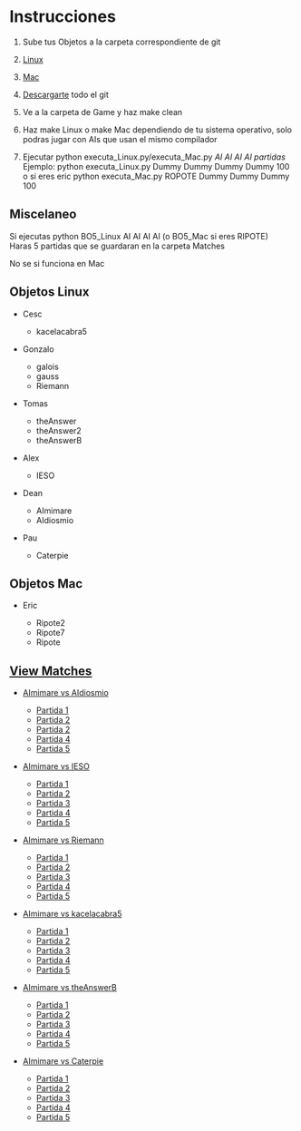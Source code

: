 # Instrucciones

1. Sube tus Objetos a la carpeta correspondiente de git
  1. [Linux](https://github.com/deanamic/SECTA/tree/master/Objects/Linux)
  2. [Mac](https://github.com/deanamic/SECTA/tree/master/Objects/Mac)  

2. [Descargarte](https://github.com/deanamic/SECTA/archive/master.zip) todo el git

3. Ve a la carpeta de Game y haz make clean
4. Haz make Linux o make Mac dependiendo de tu sistema operativo, solo podras jugar con AIs que usan el mismo compilador
5. Ejecutar python executa_Linux.py/executa_Mac.py _AI AI AI AI partidas_  
   Ejemplo: python executa_Linux.py Dummy Dummy Dummy Dummy 100  
   o si eres eric python executa_Mac.py ROPOTE Dummy Dummy Dummy 100

## Miscelaneo

Si ejecutas python BO5_Linux AI AI AI AI (o BO5_Mac si eres RIPOTE)<br>
Haras 5 partidas que se guardaran en la carpeta Matches

No se si funciona en Mac

## Objetos Linux

- Cesc

  - kacelacabra5

- Gonzalo

  - galois
  - gauss
  - Riemann

- Tomas

  - theAnswer
  - theAnswer2
  - theAnswerB

- Alex

  - IESO

- Dean

  - AImimare
  - AIdiosmio

- Pau
  - Caterpie  

## Objetos Mac

- Eric

  - Ripote2
  - Ripote7
  - Ripote

## [View Matches](https://deanamic.github.io/SECTA/viewer.html)

- [AImimare vs AIdiosmio](https://github.com/deanamic/SECTA/tree/master/Game/Matches/Match%20AImimare%20vs%20AIdiosmio%20vs%20AImimare%20vs%20AIdiosmio%20%2004.12.2016%2017:50)

  - [Partida 1](https://deanamic.github.io/SECTA/viewer.html?game=https://raw.githubusercontent.com/deanamic/SECTA/master/Game/Matches/Match%20AImimare%20vs%20AIdiosmio%20vs%20AImimare%20vs%20AIdiosmio%20%2004.12.2016%2017%3A50/Match%20Number0.res?token=AQ_cjYH_-RFQfhYWIxH7W4aJ-U4LijT-ks5YTdTowA%3D%3D)  
  - [Partida 2](https://deanamic.github.io/SECTA/viewer.html?game=https://raw.githubusercontent.com/deanamic/SECTA/master/Game/Matches/Match%20AImimare%20vs%20AIdiosmio%20vs%20AImimare%20vs%20AIdiosmio%20%2004.12.2016%2017%3A50/Match%20Number1.res?token=AQ_cjfshhmt4CmKO0pXcu7cW34OSrjEtks5YTdSpwA%3D%3D)
  - [Partida 2](https://deanamic.github.io/SECTA/viewer.html?game=https://raw.githubusercontent.com/deanamic/SECTA/master/Game/Matches/Match%20AImimare%20vs%20AIdiosmio%20vs%20AImimare%20vs%20AIdiosmio%20%2004.12.2016%2017%3A50/Match%20Number2.res?token=AQ_cjbzPR8ooxpq_2iRBBJYoMKgs_j6Uks5YTdUBwA%3D%3D)
  - [Partida 4](https://deanamic.github.io/SECTA/viewer.html?game=https://raw.githubusercontent.com/deanamic/SECTA/master/Game/Matches/Match%20AImimare%20vs%20AIdiosmio%20vs%20AImimare%20vs%20AIdiosmio%20%2004.12.2016%2017%3A50/Match%20Number3.res?token=AQ_cjV90cQPw77Ox5ODEE2X4J5tA_qgQks5YTdUXwA%3D%3D)  
  - [Partida 5](https://deanamic.github.io/SECTA/viewer.html?game=https://raw.githubusercontent.com/deanamic/SECTA/master/Game/Matches/Match%20AImimare%20vs%20AIdiosmio%20vs%20AImimare%20vs%20AIdiosmio%20%2004.12.2016%2017%3A50/Match%20Number4.res?token=AQ_cjZ_U1GiAvTxV7g9Fa9_RBEZAdxm1ks5YTdU4wA%3D%3D)  

- [AImimare vs IESO](https://github.com/deanamic/SECTA/tree/master/Game/Matches/Match%20AImimare%20vs%20Galois%20vs%20theAnswer%20vs%20IESO%20%2004.12.2016%2017:12)

  - [Partida 1](https://deanamic.github.io/SECTA/viewer.html?game=https://raw.githubusercontent.com/deanamic/SECTA/master/Game/Matches/Match%20AImimare%20vs%20IESO%20vs%20AImimare%20vs%20IESO%20%2004.12.2016%2017%3A48/Match%20Number0.res?token=AQ_cjTru7fFtQvmAnUJVXeWbJmqhn9Myks5YTdP0wA%3D%3D)  
  - [Partida 2](https://deanamic.github.io/SECTA/viewer.html?game=https://raw.githubusercontent.com/deanamic/SECTA/master/Game/Matches/Match%20AImimare%20vs%20IESO%20vs%20AImimare%20vs%20IESO%20%2004.12.2016%2017%3A48/Match%20Number1.res?token=AQ_cjRZ9f9p5eyy0zwjKoLGIFrWHywQzks5YTdPOwA%3D%3D)  
  - [Partida 3](https://deanamic.github.io/SECTA/viewer.html?game=https://raw.githubusercontent.com/deanamic/SECTA/master/Game/Matches/Match%20AImimare%20vs%20IESO%20vs%20AImimare%20vs%20IESO%20%2004.12.2016%2017%3A48/Match%20Number2.res?token=AQ_cjS-heyKQxsDlsqD-6izzvHSZ0Xqnks5YTdMswA%3D%3D)  
  - [Partida 4](https://deanamic.github.io/SECTA/viewer.html?game=https://raw.githubusercontent.com/deanamic/SECTA/master/Game/Matches/Match%20AImimare%20vs%20IESO%20vs%20AImimare%20vs%20IESO%20%2004.12.2016%2017%3A48/Match%20Number3.res?token=AQ_cjc1KkEk4cil6y-mRTbxIuKa6I1v3ks5YTdMuwA%3D%3D)  
  - [Partida 5](https://deanamic.github.io/SECTA/viewer.html?game=https://raw.githubusercontent.com/deanamic/SECTA/master/Game/Matches/Match%20AImimare%20vs%20IESO%20vs%20AImimare%20vs%20IESO%20%2004.12.2016%2017%3A48/Match%20Number4.res?token=AQ_cjYm3YE4xKgYeuKozhO881oV4SlHhks5YTdMwwA%3D%3D)  

- [AImimare vs Riemann](https://github.com/deanamic/SECTA/tree/master/Game/Matches/Match%20AImimare%20vs%20Riemann%20vs%20AImimare%20vs%20Riemann%20%2004.12.2016%2017:42)

    - [Partida 1](https://deanamic.github.io/SECTA/viewer.html?game=https://raw.githubusercontent.com/deanamic/SECTA/master/Game/Matches/Match%20AImimare%20vs%20Riemann%20vs%20AImimare%20vs%20Riemann%20%2004.12.2016%2017%3A42/Match%20Number0.res?token=AQ_cjW-Tmdw-AP4RD3BB8Ne2gPrgU3E2ks5YTdWAwA%3D%3D)
    - [Partida 2](https://deanamic.github.io/SECTA/viewer.html?game=https://raw.githubusercontent.com/deanamic/SECTA/master/Game/Matches/Match%20AImimare%20vs%20Riemann%20vs%20AImimare%20vs%20Riemann%20%2004.12.2016%2017%3A42/Match%20Number1.res?token=AQ_cjWsZdQDHmq13XyPqcp3-rLYbEJTHks5YTdWKwA%3D%3D)  
    - [Partida 3](https://deanamic.github.io/SECTA/viewer.html?game=https://raw.githubusercontent.com/deanamic/SECTA/master/Game/Matches/Match%20AImimare%20vs%20Riemann%20vs%20AImimare%20vs%20Riemann%20%2004.12.2016%2017%3A42/Match%20Number2.res?token=AQ_cjUhU_CEHy4L7syBeZ1BAnQJSfz9sks5YTdWUwA%3D%3D)  
    - [Partida 4](https://deanamic.github.io/SECTA/viewer.html?game=https://raw.githubusercontent.com/deanamic/SECTA/master/Game/Matches/Match%20AImimare%20vs%20Riemann%20vs%20AImimare%20vs%20Riemann%20%2004.12.2016%2017%3A42/Match%20Number3.res?token=AQ_cjdOu0lowYAC4fMuiHV7MMSkwecqUks5YTdWnwA%3D%3D)  
    - [Partida 5](https://deanamic.github.io/SECTA/viewer.html?game=https://raw.githubusercontent.com/deanamic/SECTA/master/Game/Matches/Match%20AImimare%20vs%20Riemann%20vs%20AImimare%20vs%20Riemann%20%2004.12.2016%2017%3A42/Match%20Number4.res?token=AQ_cjYWkir-b-KiU_DKxVtPklE2naHHXks5YTdW0wA%3D%3D)  

- [AImimare vs kacelacabra5](https://github.com/deanamic/SECTA/tree/master/Game/Matches/Match%20AImimare%20vs%20kacelacabra5%20vs%20AImimare%20vs%20kacelacabra5%20%2004.12.2016%2017:45)

    - [Partida 1](https://deanamic.github.io/SECTA/viewer.html?game=https://raw.githubusercontent.com/deanamic/SECTA/master/Game/Matches/Match%20AImimare%20vs%20kacelacabra5%20vs%20AImimare%20vs%20kacelacabra5%20%2004.12.2016%2017%3A45/Match%20Number0.res?token=AQ_cjUV__OEydkNaqKNOgo9StcN0DaVQks5YTdXawA%3D%3D)  
    - [Partida 2](https://deanamic.github.io/SECTA/viewer.html?game=https://raw.githubusercontent.com/deanamic/SECTA/master/Game/Matches/Match%20AImimare%20vs%20kacelacabra5%20vs%20AImimare%20vs%20kacelacabra5%20%2004.12.2016%2017%3A45/Match%20Number1.res?token=AQ_cjf0vi9TgElej4PbGLYZUYrca7AMUks5YTdXlwA%3D%3D)  
    - [Partida 3](https://deanamic.github.io/SECTA/viewer.html?game=https://raw.githubusercontent.com/deanamic/SECTA/master/Game/Matches/Match%20AImimare%20vs%20kacelacabra5%20vs%20AImimare%20vs%20kacelacabra5%20%2004.12.2016%2017%3A45/Match%20Number2.res?token=AQ_cjdTAffFpZf_76pe3T6LZ8loydE1Yks5YTdXtwA%3D%3D)  
    - [Partida 4](https://deanamic.github.io/SECTA/viewer.html?game=https://raw.githubusercontent.com/deanamic/SECTA/master/Game/Matches/Match%20AImimare%20vs%20kacelacabra5%20vs%20AImimare%20vs%20kacelacabra5%20%2004.12.2016%2017%3A45/Match%20Number3.res?token=AQ_cjU6um82HnLn0mRi0W_DpwhYC_JOEks5YTdX3wA%3D%3D)  
    - [Partida 5](https://deanamic.github.io/SECTA/viewer.html?game=https://raw.githubusercontent.com/deanamic/SECTA/master/Game/Matches/Match%20AImimare%20vs%20kacelacabra5%20vs%20AImimare%20vs%20kacelacabra5%20%2004.12.2016%2017%3A45/Match%20Number4.res?token=AQ_cjbHUtj37ijPLL6NGgrhA-ctbQBFgks5YTdYHwA%3D%3D)  

- [AImimare vs theAnswerB](https://github.com/deanamic/SECTA/tree/master/Game/Matches/Match%20AImimare%20vs%20theAnswerB%20vs%20AImimare%20vs%20theAnswerB%20%2004.12.2016%2017:47)

    - [Partida 1](https://deanamic.github.io/SECTA/viewer.html?game=https://raw.githubusercontent.com/deanamic/SECTA/master/Game/Matches/Match%20AImimare%20vs%20theAnswerB%20vs%20AImimare%20vs%20theAnswerB%20%2004.12.2016%2017%3A47/Match%20Number0.res?token=AQ_cjapcQ8WXyV-BdaAZTuWeu0JYOHviks5YTdYtwA%3D%3D)   
    - [Partida 2](https://deanamic.github.io/SECTA/viewer.html?game=https://raw.githubusercontent.com/deanamic/SECTA/master/Game/Matches/Match%20AImimare%20vs%20theAnswerB%20vs%20AImimare%20vs%20theAnswerB%20%2004.12.2016%2017%3A47/Match%20Number1.res?token=AQ_cjU-r9zPTuwvaYrYdFYr3OJfUHruYks5YTdY9wA%3D%3D)  
    - [Partida 3](https://deanamic.github.io/SECTA/viewer.html?game=https://raw.githubusercontent.com/deanamic/SECTA/master/Game/Matches/Match%20AImimare%20vs%20theAnswerB%20vs%20AImimare%20vs%20theAnswerB%20%2004.12.2016%2017%3A47/Match%20Number2.res?token=AQ_cjdGec7GpHTKTO6jMPZo-y_5TZH8eks5YTdZDwA%3D%3D)  
    - [Partida 4](https://deanamic.github.io/SECTA/viewer.html?game=https://raw.githubusercontent.com/deanamic/SECTA/master/Game/Matches/Match%20AImimare%20vs%20theAnswerB%20vs%20AImimare%20vs%20theAnswerB%20%2004.12.2016%2017%3A47/Match%20Number3.res?token=AQ_cjVm7bDGVxZ_DeuhraJHdkG_RKTOxks5YTdZUwA%3D%3D)  
    - [Partida 5](https://deanamic.github.io/SECTA/viewer.html?game=https://raw.githubusercontent.com/deanamic/SECTA/master/Game/Matches/Match%20AImimare%20vs%20theAnswerB%20vs%20AImimare%20vs%20theAnswerB%20%2004.12.2016%2017%3A47/Match%20Number4.res?token=AQ_cjRdLZ4tk4rp1t18LlT01V_yxFzHoks5YTdZfwA%3D%3D)

- [AImimare vs Caterpie](https://github.com/deanamic/SECTA/tree/master/Game/Matches/Match%20AImimare%20vs%20Caterpie%20vs%20AImimare%20vs%20Caterpie%20%2004.12.2016%2023:45)  
    - [Partida 1](https://deanamic.github.io/SECTA/viewer.html?game=https://raw.githubusercontent.com/deanamic/SECTA/master/Game/Matches/Match%20AImimare%20vs%20Caterpie%20vs%20AImimare%20vs%20Caterpie%20%2004.12.2016%2023%3A45/Match%20Number0.res?token=AQ_cjZLWvDcCWVah25OX24LugXrIQwg2ks5YTdeowA%3D%3D)  
    - [Partida 2](https://deanamic.github.io/SECTA/viewer.html?game=https://raw.githubusercontent.com/deanamic/SECTA/master/Game/Matches/Match%20AImimare%20vs%20Caterpie%20vs%20AImimare%20vs%20Caterpie%20%2004.12.2016%2023%3A45/Match%20Number1.res?token=AQ_cjelTggpQoJmNIE_DLmsLoxgv4a2zks5YTdfDwA%3D%3D)  
    - [Partida 3](https://deanamic.github.io/SECTA/viewer.html?game=https://raw.githubusercontent.com/deanamic/SECTA/master/Game/Matches/Match%20AImimare%20vs%20Caterpie%20vs%20AImimare%20vs%20Caterpie%20%2004.12.2016%2023%3A45/Match%20Number2.res?token=AQ_cjY_Pd0Qbp6oUWBualw5TWX8HW_X4ks5YTdfrwA%3D%3D)  
    - [Partida 4](https://deanamic.github.io/SECTA/viewer.html?game=https://raw.githubusercontent.com/deanamic/SECTA/master/Game/Matches/Match%20AImimare%20vs%20Caterpie%20vs%20AImimare%20vs%20Caterpie%20%2004.12.2016%2023%3A45/Match%20Number3.res?token=AQ_cjew73BfQCsnvsuxOUhOv5QZDToGGks5YTdgFwA%3D%3D)  
    - [Partida 5](https://deanamic.github.io/SECTA/viewer.html?game=https://raw.githubusercontent.com/deanamic/SECTA/master/Game/Matches/Match%20AImimare%20vs%20Caterpie%20vs%20AImimare%20vs%20Caterpie%20%2004.12.2016%2023%3A45/Match%20Number4.res?token=AQ_cjazIc03Ai3rHvREe74DjfEU1byhyks5YTdgjwA%3D%3D)  
